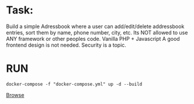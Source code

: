 # Task: 

Build a simple Adressbook where a user can add/edit/delete addressbook entries, sort them by name, phone number, city, etc. Its NOT allowed to use ANY framework or other peoples code. Vanilla PHP + Javascript A good frontend design is not needed. Security is a topic.

# RUN
```
docker-compose -f "docker-compose.yml" up -d --build
```
[Browse](http://locaclhost:8000)
